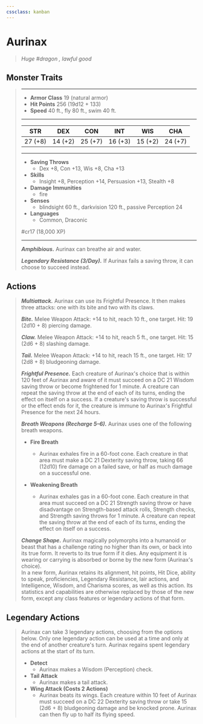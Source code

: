 ```yaml
---
cssclass: kanban
---
```


# Aurinax
>*Huge #dragon , lawful good*
## Monster Traits
>___
>- **Armor Class** 19 (natural armor)
>- **Hit Points** 256 (19d12 + 133)
>- **Speed** 40 ft., fly 80 ft., swim 40 ft.
>___
>|STR|DEX|CON|INT|WIS|CHA|
>|:---:|:---:|:---:|:---:|:---:|:---:|
>|27 (+8)|14 (+2)|25 (+7)|16 (+3)|15 (+2)|24 (+7)|
>___
>- **Saving Throws**
>	 - Dex +8, Con +13, Wis +8, Cha +13
>- **Skills**
>	 - Insight +8, Perception +14, Persuasion +13, Stealth +8
>- **Damage Immunities**
>	 - fire
>- **Senses**
>	 - blindsight 60 ft., darkvision 120 ft., passive Perception 24
>- **Languages**
>	 - Common, Draconic
>
> #cr17 (18,000 XP)
>___
>***Amphibious.*** Aurinax can breathe air and water.  
>
>***Legendary Resistance (3/Day).*** If Aurinax fails a saving throw, it can choose to succeed instead.  
>
## Actions
>***Multiattack.*** Aurinax can use its Frightful Presence. It then makes three attacks: one with its bite and two with its claws.  
>
>***Bite.*** Melee Weapon Attack: +14 to hit, reach 10 ft., one target. Hit: 19 (2d10 + 8) piercing damage.  
>
>***Claw.*** Melee Weapon Attack: +14 to hit, reach 5 ft., one target. Hit: 15 (2d6 + 8) slashing damage.  
>
>***Tail.*** Melee Weapon Attack: +14 to hit, reach 15 ft., one target. Hit: 17 (2d8 + 8) bludgeoning damage.  
>
>***Frightful Presence.*** Each creature of Aurinax's choice that is within 120 feet of Aurinax and aware of it must succeed on a DC 21 Wisdom saving throw or become frightened for 1 minute. A creature can repeat the saving throw at the end of each of its turns, ending the effect on itself on a success. If a creature's saving throw is successful or the effect ends for it, the creature is immune to Aurinax's Frightful Presence for the next 24 hours.  
>
>***Breath Weapons (Recharge 5–6).*** Aurinax uses one of the following breath weapons.  
>- **Fire Breath**
>	- Aurinax exhales fire in a 60-foot cone. Each creature in that area must make a DC 21 Dexterity saving throw, taking 66 (12d10) fire damage on a failed save, or half as much damage on a successful one.
>
>- **Weakening Breath**
>	- Aurinax exhales gas in a 60-foot cone. Each creature in that area must succeed on a DC 21 Strength saving throw or have disadvantage on Strength-based attack rolls, Strength checks, and Strength saving throws for 1 minute. A creature can repeat the saving throw at the end of each of its turns, ending the effect on itself on a success.
>
>
>***Change Shape.*** Aurinax magically polymorphs into a humanoid or beast that has a challenge rating no higher than its own, or back into its true form. It reverts to its true form if it dies. Any equipment it is wearing or carrying is absorbed or borne by the new form (Aurinax's choice).  
>In a new form, Aurinax retains its alignment, hit points, Hit Dice, ability to speak, proficiencies, Legendary Resistance, lair actions, and Intelligence, Wisdom, and Charisma scores, as well as this action. Its statistics and capabilities are otherwise replaced by those of the new form, except any class features or legendary actions of that form.  
>
## Legendary Actions
>Aurinax can take 3 legendary actions, choosing from the options below. Only one legendary action can be used at a time and only at the end of another creature's turn. Aurinax regains spent legendary actions at the start of its turn.
>
>- **Detect**
>	- Aurinax makes a Wisdom (Perception) check.
>- **Tail Attack**
>	- Aurinax makes a tail attack.
>- **Wing Attack (Costs 2 Actions)**
>	- Aurinax beats its wings. Each creature within 10 feet of Aurinax must succeed on a DC 22 Dexterity saving throw or take 15 (2d6 + 8) bludgeoning damage and be knocked prone. Aurinax can then fly up to half its flying speed.